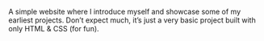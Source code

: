A simple website where I introduce myself and showcase some of my earliest projects. 
Don’t expect much, it’s just a very basic project built with only HTML & CSS (for fun).
